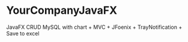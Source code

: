 # YourCompanyJavaFX
JavaFX CRUD MySQL with chart + MVC + JFoenix + TrayNotification + Save to excel

